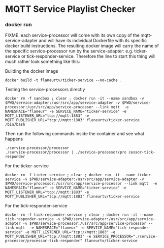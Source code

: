 # MQTT Service Playlist  Checker #

### docker run ###

FIXME: each service-processor will come with its own copy of the mqtt-service-adapter and will have its individual Dockerfile with its specific docker build instructions. The resulting docker image will carry the name of the specific service-processor run by the service-adapter: e.g. ticker-service or tick-responder-service. Therefore the line to start this thing will much rather look something like this:

Building the docker image
```
docker build -t flaneurtv/ticker-service --no-cache .
```

Testing the service-processors directly
```
docker rm -f sandbox ; clear ; docker run -it --name sandbox -v $PWD/service-adapter:/usr/src/app/service-adapter -v $PWD/service-processor:/usr/src/app/service-processor --link mqtt  -e NAMESPACE="flaneur" -e SERVICE_NAME="ticker-service" -e MQTT_LISTENER_URL="tcp://mqtt:1883" -e MQTT_PUBLISHER_URL="tcp://mqtt:1883" flaneurtv/ticker-service /bin/bash
```

Then run the following commands inside the container and see what happens
```
./service-processor/processor
./service-processor/processor | ./service-processor/pro cessor-tick-responder
```

For the ticker-service
```
docker rm -f ticker-service ; clear ; docker run -it --name ticker-service -v $PWD/service-adapter:/usr/src/app/service-adapter -v $PWD/service-processor:/usr/src/app/service-processor --link mqtt  -e NAMESPACE="flaneur" -e SERVICE_NAME="ticker-service" -e MQTT_LISTENER_URL="tcp://mqtt:1883" -e MQTT_PUBLISHER_URL="tcp://mqtt:1883" flaneurtv/ticker-service
```

For the tick-responder-service
```
docker rm -f tick-responder-service ; clear ; docker run -it --name tick-responder-service -v $PWD/service-adapter:/usr/src/app/service-adapter -v $PWD/service-processor:/usr/src/app/service-processor --link mqtt  -e NAMESPACE="flaneur" -e SERVICE_NAME="tick-responder-service" -e MQTT_LISTENER_URL="tcp://mqtt:1883" -e MQTT_PUBLISHER_URL="tcp://mqtt:1883" -e SERVICE_PROCESSOR="./service-processor/processor-tick-responder" flaneurtv/ticker-service
```
